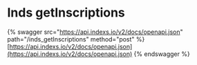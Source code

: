 # Inds getInscriptions

{% swagger src="https://api.indexs.io/v2/docs/openapi.json" path="/inds_getInscriptions" method="post" %}
[https://api.indexs.io/v2/docs/openapi.json](https://api.indexs.io/v2/docs/openapi.json)
{% endswagger %}
